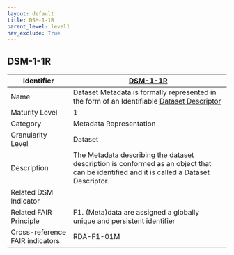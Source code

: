```yaml
---
layout: default
title: DSM-1-1R
parent_level: level1
nav_exclude: True
---
```


## DSM-1-1R

| Identifier | [DSM-1-1R](https://github.com/FAIRplus/Data-Maturity/blob/master/docs/_indicators/DSM-1-1R.md) |
| ---------- | ----------|
| Name | Dataset Metadata is formally represented in the form of an Identifiable [Dataset Descriptor](https://fairplus.github.io/Data-Maturity/docs/Glossary/#dataset-descriptor)  |
| Maturity Level | 1 |
| Category | Metadata Representation |
| Granularity Level | Dataset |
| Description | The Metadata describing the dataset description is conformed as an object that can be identified and it is called a Dataset Descriptor. |
| Related DSM Indicator| |
| Related FAIR Principle | F1. (Meta)data are assigned a globally unique and persistent identifier |
| Cross-reference FAIR indicators | RDA-F1-01M |
